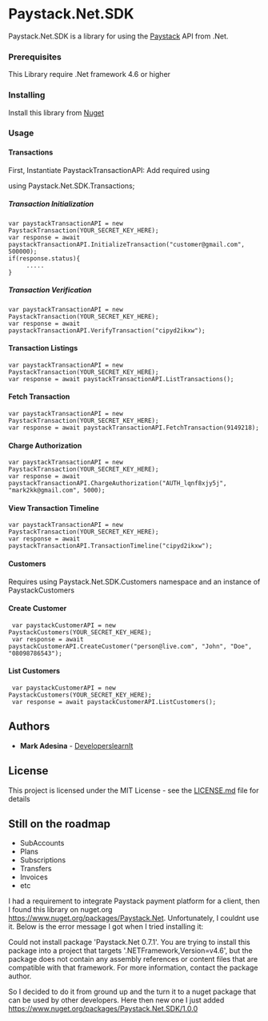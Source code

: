# Paystack.Net.SDK

Paystack.Net.SDK is a library for using the [Paystack](https://paystack.com) API from .Net.


### Prerequisites

This Library require .Net framework 4.6 or higher



### Installing
Install this library from [Nuget](https://www.nuget.org/)

### Usage

#### Transactions

First, Instantiate PaystackTransactionAPI:
Add required using

using Paystack.Net.SDK.Transactions;


##### Transaction Initialization
    var paystackTransactionAPI = new PaystackTransaction(YOUR_SECRET_KEY_HERE);
    var response = await paystackTransactionAPI.InitializeTransaction("customer@gmail.com", 500000);
    if(response.status){
         .....
    }

##### Transaction Verification
    var paystackTransactionAPI = new PaystackTransaction(YOUR_SECRET_KEY_HERE);
    var response = await paystackTransactionAPI.VerifyTransaction("cipyd2ikxw");

#### Transaction Listings
    var paystackTransactionAPI = new PaystackTransaction(YOUR_SECRET_KEY_HERE);
    var response = await paystackTransactionAPI.ListTransactions();

#### Fetch Transaction

    var paystackTransactionAPI = new PaystackTransaction(YOUR_SECRET_KEY_HERE);
    var response = await paystackTransactionAPI.FetchTransaction(9149218);

#### Charge Authorization

    var paystackTransactionAPI = new PaystackTransaction(YOUR_SECRET_KEY_HERE);
    var response = await paystackTransactionAPI.ChargeAuthorization("AUTH_lqnf8xjy5j", "mark2kk@gmail.com", 5000);

#### View Transaction Timeline

    var paystackTransactionAPI = new PaystackTransaction(YOUR_SECRET_KEY_HERE);
    var response = await paystackTransactionAPI.TransactionTimeline("cipyd2ikxw");
 
#### Customers

Requires using Paystack.Net.SDK.Customers namespace and an instance of PaystackCustomers

#### Create Customer
     var paystackCustomerAPI = new PaystackCustomers(YOUR_SECRET_KEY_HERE);
     var response = await paystackCustomerAPI.CreateCustomer("person@live.com", "John", "Doe", "08098786543");

#### List Customers
     var paystackCustomerAPI = new PaystackCustomers(YOUR_SECRET_KEY_HERE);
     var response = await paystackCustomerAPI.ListCustomers();

####

## Authors

* **Mark Adesina** -  [DeveloperslearnIt](http://www.developerslearnit.com/)


## License

This project is licensed under the MIT License - see the [LICENSE.md](LICENSE.md) file for details

## Still on the roadmap

* SubAccounts
* Plans
* Subscriptions
* Transfers
* Invoices
* etc


I had a requirement to integrate Paystack payment platform for a client, then I found this library on nuget.org https://www.nuget.org/packages/Paystack.Net. Unfortunately, I couldnt use it. Below is the error message I got when I tried installing it:

Could not install package 'Paystack.Net 0.7.1'. You are trying to install this package into a project that targets '.NETFramework,Version=v4.6', 
but the package does not contain any assembly references or content files that are compatible with that framework. 
For more information, contact the package author.

So I decided to do it from ground up and the turn it to a nuget package that can be used by other developers. Here then new one I just added https://www.nuget.org/packages/Paystack.Net.SDK/1.0.0

